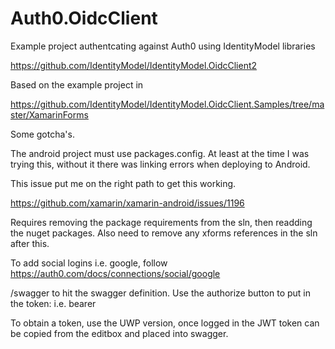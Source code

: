 # Auth0.OidcClient

Example project authentcating against Auth0 using IdentityModel libraries

https://github.com/IdentityModel/IdentityModel.OidcClient2

Based on the example project in 

https://github.com/IdentityModel/IdentityModel.OidcClient.Samples/tree/master/XamarinForms

Some gotcha's.

The android project must use packages.config. At least at the time I was trying this, without it there was linking errors when deploying to Android.

This issue put me on the right path to get this working.

https://github.com/xamarin/xamarin-android/issues/1196

Requires removing the package requirements from the sln, then readding the nuget packages. Also need to remove any xforms references in the sln after this.

To add social logins i.e. google, follow https://auth0.com/docs/connections/social/google

/swagger to hit the swagger definition. Use the authorize button to put in the token: i.e. bearer <token>
  
To obtain a token, use the UWP version, once logged in the JWT token can be copied from the editbox and placed into swagger.

